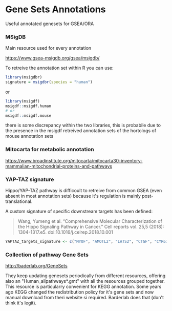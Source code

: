 # Gene Sets Annotations

Useful annotated genesets for GSEA/ORA

### MSigDB

Main resource used for every annotation

https://www.gsea-msigdb.org/gsea/msigdb/

To retreive the annotation set within R you can use:

```R
library(msigdbr)
signature = msigdbr(species = "human")
```

or 

```R
library(msigdf)
msigdf::msigdf.human
# or 
msigdf::msigdf.mouse
```

there is some discrepancy within the two libraries, this is probabile due to the presence in the msigdf retreived annotation sets of the hortologs of mouse annotation sets

### Mitocarta for metabolic annotation

https://www.broadinstitute.org/mitocarta/mitocarta30-inventory-mammalian-mitochondrial-proteins-and-pathways

### YAP-TAZ signature

Hippo/YAP-TAZ pathway is difficoult to retreive from common GSEA (even absent in most annotation sets) because it's regulation is mainly post-translational. 

A custom signature of specific downstream targets has been defined:

> Wang, Yumeng et al. “Comprehensive Molecular Characterization of the Hippo Signaling Pathway in Cancer.” Cell reports vol. 25,5 (2018): 1304-1317.e5. doi:10.1016/j.celrep.2018.10.001

```R
YAPTAZ_targets_signature <- c("MYOF", "AMOTL2", "LATS2", "CTGF", "CYR61", "ANKRD1", "ASAP1", "AXL", "F3", "IGFBP3", "CRIM1", "FJX1", "FOXF2", "GADD45A", "CCDC80", "NT5E", "DOCK5", "PTPN14", "ARHGEF17", "NUAK2", "TGFB2", "RBMS3")
```

### Collection of pathway Gene Sets

http://baderlab.org/GeneSets

They keep updating genesets periodically from different resources, offering also an "Human_allpathways*.gmt" with all the resources grouped together. This resource is particularry convenient for KEGG annotation. Some years ago KEGG changed the redistribution policy for it's gene sets and now manual download from theri website si required. Barderlab does that (don't think it's legit).